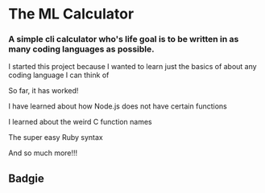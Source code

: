# The ML Calculator
### A simple cli calculator who's life goal is to be written in as many coding languages as possible.

I started this project because I wanted to learn just the basics of about any coding language I can think of

So far, it has worked!

I have learned about how Node.js does not have certain functions

I learned about the weird C function names

The super easy Ruby syntax

And so much more!!!

## Badgie

<!-- BADGIE TIME -->
<!-- END BADGIE TIME -->
